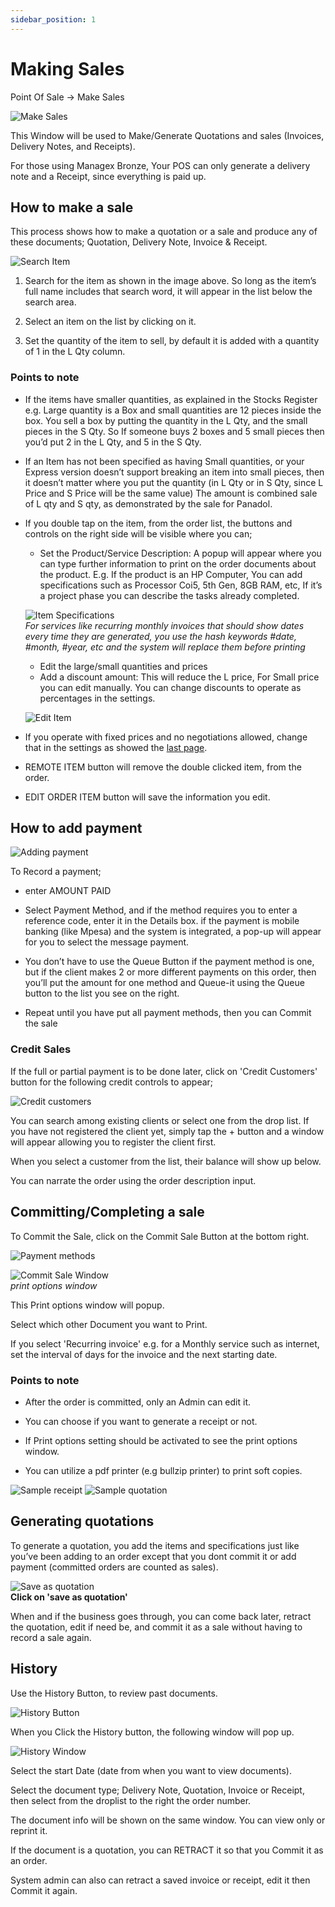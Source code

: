 ```yaml
---
sidebar_position: 1
---
```


# Making Sales

Point Of Sale -> Make Sales

![Make Sales](/img/screenshots/make_sales.png)

This Window will be used to Make/Generate Quotations and sales (Invoices, Delivery Notes, and Receipts). 

For those using Managex Bronze, Your POS can only generate a delivery note and a Receipt, since everything is paid up.

## How to make a sale

This process shows how to make a quotation or a sale and produce any of these documents; Quotation, Delivery Note, Invoice & Receipt.

![Search Item](/img/screenshots/search_item.png)

1. Search for the item as shown in the image above. So long as the item’s full name includes that search word, it will appear in the list below the search area.

2. Select an item on the list by clicking on it.

3. Set the quantity of the item to sell, by default it is added with a quantity of 1 in the L Qty column.

### Points to note

- If the items have smaller quantities, as explained in the Stocks Register e.g. Large quantity is a Box and small quantities are 12 pieces inside the box. You sell a box by putting the quantity in the L Qty, and the small pieces in the S Qty. So If someone buys 2 boxes and 5 small pieces then you’d put 2 in the L Qty, and 5 in the S Qty.

- If an Item has not been specified as having Small quantities, or your Express version doesn’t support breaking an item into small  pieces, then it doesn’t matter where you put the quantity (in L Qty or in S Qty, since L Price and S Price will be the same value)
The amount is combined sale of L qty and S qty, as demonstrated by the sale for Panadol.

- If you double tap on the item, from the order list, the buttons and controls on the right side will be visible where you can;
    - Set the Product/Service Description: A popup will appear where you can type further information to print on the order documents about the product. E.g. If the product is an HP Computer, You can add specifications such as Processor Coi5, 5th Gen, 8GB RAM, etc, If it’s a project phase you can describe the tasks already completed.   

    ![Item Specifications](/img/screenshots/item_specifications.png)  
    *For services like recurring monthly invoices that should show dates every time they are generated, you use the hash keywords #date, #month, #year, etc and the system will replace them before printing*

    - Edit the large/small quantities and prices
    - Add a discount amount: This will reduce the L price, For Small price you can edit manually. You can change discounts to operate as percentages in the settings.

    ![Edit Item](/img/screenshots/edit_item.png)

- If you operate with fixed prices and no negotiations allowed, change that in the settings as showed the [last page](#).
- REMOTE ITEM button will remove the double clicked item, from the order.
- EDIT ORDER ITEM button will save the information you edit.

<!-- TODO: Once the last page is done, link it here -->

## How to add payment

![Adding payment](/img/screenshots/adding_payment.png)

To Record a payment; 
- enter AMOUNT PAID

- Select Payment Method, and if the method requires you to enter a reference code, enter it in the Details box. if the payment is mobile banking (like Mpesa) and the system is integrated, a pop-up will appear for you to select the message payment. 

- You don’t have to use the Queue Button if the payment method is one, but if the client makes 2 or more different payments on this order,  then you’ll put the amount for one method and Queue-it using the Queue button to the list you see on the right. 

- Repeat until you have put all payment methods, then you can Commit the sale

### Credit Sales

If the full or partial payment is to be done later, click on 'Credit Customers' button for the following credit controls to appear;

![Credit customers](/img/screenshots/credit_customers.PNG)

You can search among existing clients or select one from the drop list. If you have not registered the client yet, simply tap the + button and a window will appear allowing you to register the client first.

When you select a customer from the list, their balance will show up below. 

You can narrate the order using the order description input.

## Committing/Completing a sale

To Commit the Sale, click on the Commit Sale Button at the bottom right.

![Payment methods](/img/screenshots/methods.PNG)

![Commit Sale Window](/img/screenshots/commit_options.PNG)  
*print options window*

This Print options window will popup.

Select which other Document you want to Print.

If you select 'Recurring invoice' e.g. for a Monthly service such as internet, set the interval of days for the invoice and the next starting date.

### Points to note

- After the order is committed, only an Admin can edit it.

- You can choose if you want to generate a receipt or not.

- If Print options setting should be activated to see the print options window.

- You can utilize a pdf printer (e.g bullzip printer) to print soft copies.

![Sample receipt](/img/screenshots/sample_receipt.png)
![Sample quotation](/img/screenshots/sample_quotation.png)

## Generating quotations

To generate a quotation, you add the items and specifications just like you’ve been adding to an order except that you dont commit it or add payment (committed orders are counted as sales).

![Save as quotation](/img/screenshots/save_as_quotation.png)   
**Click on 'save as quotation'**

When and if the business goes through, you can come back later, retract the quotation, edit if need be, and commit it as a sale without having to record a sale again.

## History

Use the History Button, to review past documents.  

![History Button](/img/screenshots/history_button.png)  

When you Click the History button, the following window will pop up.

![History Window](/img/screenshots/history_window.png)  

Select the start Date (date from when you want to view documents).

Select the document type; Delivery Note, Quotation, Invoice or Receipt, then select from the droplist to the right the order number.

The document info will be shown on the same window. You can view only or reprint it.

If the document is a quotation, you can RETRACT it so that you Commit it as an order.

System admin can also can retract a saved invoice or receipt, edit it then Commit it again.
